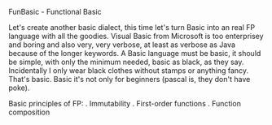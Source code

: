 
FunBasic - Functional Basic

Let's create another basic dialect, this time let's turn Basic into an real FP language with all the goodies. Visual Basic from Microsoft is too enterprisey and boring and also very, very verbose, at least as verbose as Java because of the longer keywords. 
A Basic language must be basic, it should be simple, with only the minimum needed, basic as black, as they say. Incidentally I only wear black clothes without stamps or anything fancy. That's basic. Basic it's not only for beginners (pascal is, they don't have poke). 

Basic principles of FP:
. Immutability
. First-order functions
. Function composition

